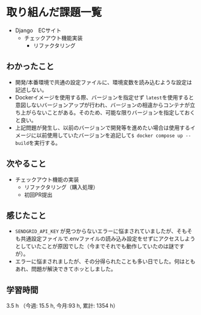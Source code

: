# 取り組んだ課題一覧
- Django　ECサイト
    - チェックアウト機能実装
        - リファクタリング

## わかったこと
- 開発/本番環境で共通の設定ファイルに、環境変数を読み込むような設定は記述しない。
- Dockerイメージを使用する際、バージョンを指定せず `latest`を使用すると意図しないバージョンアップが行われ、バージョンの相違からコンテナが立ち上がらないことがある。そのため、可能な限りバージョンを指定しておくと良い。
- 上記問題が発生し、以前のバージョンで開発等を進めたい場合は使用するイメージに以前使用していたバージョンを追記して`$ docker compose up --build`を実行する。
    
## 次やること
- チェックアウト機能の実装
    - リファクタリング（購入処理）
    - 初回PR提出

## 感じたこと
- `SENDGRID_API_KEY` が見つからないエラーに悩まされていましたが、そもそも共通設定ファイルで.envファイルの読み込み設定をせずにアクセスしようとしていたことが原因でした（今までそれでも動作していたのは謎ですが）。   
- エラーに悩まされましたが、その分得られたことも多い日でした。何はともあれ、問題が解決できてホッとしました。

## 学習時間
3.5 h （今週: 15.5 h, 今月:93 h, 累計: 1354 h）